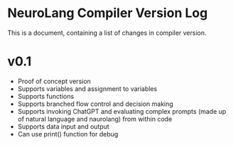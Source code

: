 # NeuroLang Compiler Version Log

This is a document, containing a list of changes in compiler version.

# v0.1

 - Proof of concept version
 - Supports variables and assignment to variables
 - Supports functions
 - Supports branched flow control and decision making
 - Supports invoking ChatGPT and evaluating complex prompts (made up of natural language and naurolang) from within code
 - Supports data input and output
 - Can use print() function for debug

